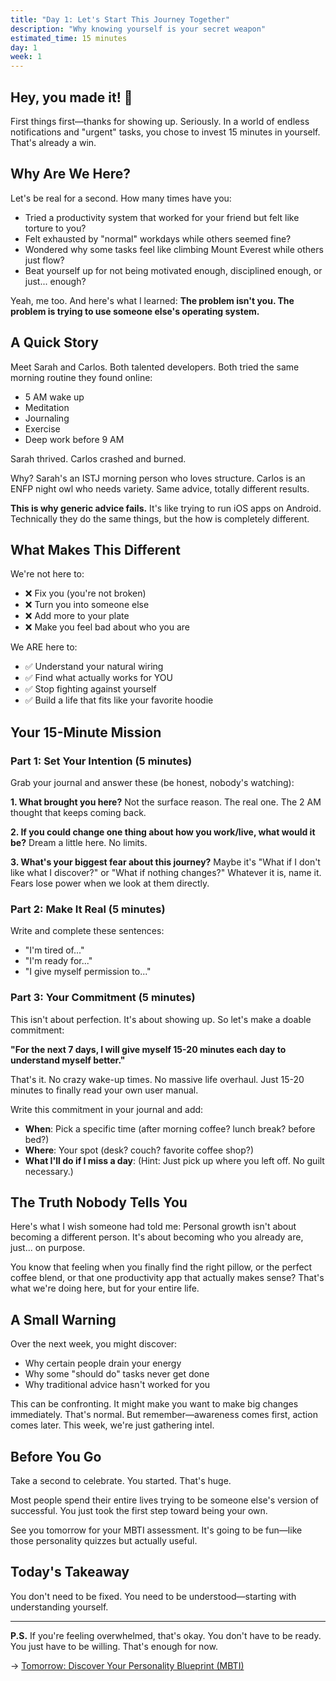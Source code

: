 ```yaml
---
title: "Day 1: Let's Start This Journey Together"
description: "Why knowing yourself is your secret weapon"
estimated_time: 15 minutes
day: 1
week: 1
---
```


## Hey, you made it! 🎉

First things first—thanks for showing up. Seriously. In a world of endless notifications and "urgent" tasks, you chose to invest 15 minutes in yourself. That's already a win.

## Why Are We Here?

Let's be real for a second. How many times have you:
- Tried a productivity system that worked for your friend but felt like torture to you?
- Felt exhausted by "normal" workdays while others seemed fine?
- Wondered why some tasks feel like climbing Mount Everest while others just flow?
- Beat yourself up for not being motivated enough, disciplined enough, or just... enough?

Yeah, me too. And here's what I learned: **The problem isn't you. The problem is trying to use someone else's operating system.**

## A Quick Story

Meet Sarah and Carlos. Both talented developers. Both tried the same morning routine they found online:
- 5 AM wake up
- Meditation
- Journaling
- Exercise
- Deep work before 9 AM

Sarah thrived. Carlos crashed and burned.

Why? Sarah's an ISTJ morning person who loves structure. Carlos is an ENFP night owl who needs variety. Same advice, totally different results.

**This is why generic advice fails.** It's like trying to run iOS apps on Android. Technically they do the same things, but the how is completely different.

## What Makes This Different

We're not here to:
- ❌ Fix you (you're not broken)
- ❌ Turn you into someone else
- ❌ Add more to your plate
- ❌ Make you feel bad about who you are

We ARE here to:
- ✅ Understand your natural wiring
- ✅ Find what actually works for YOU
- ✅ Stop fighting against yourself
- ✅ Build a life that fits like your favorite hoodie

## Your 15-Minute Mission

### Part 1: Set Your Intention (5 minutes)

Grab your journal and answer these (be honest, nobody's watching):

**1. What brought you here?**
Not the surface reason. The real one. The 2 AM thought that keeps coming back.

**2. If you could change one thing about how you work/live, what would it be?**
Dream a little here. No limits.

**3. What's your biggest fear about this journey?**
Maybe it's "What if I don't like what I discover?" or "What if nothing changes?" Whatever it is, name it. Fears lose power when we look at them directly.

### Part 2: Make It Real (5 minutes)

Write and complete these sentences:

- "I'm tired of..."
- "I'm ready for..."
- "I give myself permission to..."

### Part 3: Your Commitment (5 minutes)

This isn't about perfection. It's about showing up. So let's make a doable commitment:

**"For the next 7 days, I will give myself 15-20 minutes each day to understand myself better."**

That's it. No crazy wake-up times. No massive life overhaul. Just 15-20 minutes to finally read your own user manual.

Write this commitment in your journal and add:
- **When**: Pick a specific time (after morning coffee? lunch break? before bed?)
- **Where**: Your spot (desk? couch? favorite coffee shop?)
- **What I'll do if I miss a day**: (Hint: Just pick up where you left off. No guilt necessary.)

## The Truth Nobody Tells You

Here's what I wish someone had told me: Personal growth isn't about becoming a different person. It's about becoming who you already are, just... on purpose.

You know that feeling when you finally find the right pillow, or the perfect coffee blend, or that one productivity app that actually makes sense? That's what we're doing here, but for your entire life.

## A Small Warning

Over the next week, you might discover:
- Why certain people drain your energy
- Why some "should do" tasks never get done
- Why traditional advice hasn't worked for you

This can be confronting. It might make you want to make big changes immediately. That's normal. But remember—awareness comes first, action comes later. This week, we're just gathering intel.

## Before You Go

Take a second to celebrate. You started. That's huge.

Most people spend their entire lives trying to be someone else's version of successful. You just took the first step toward being your own.

See you tomorrow for your MBTI assessment. It's going to be fun—like those personality quizzes but actually useful.

## Today's Takeaway

You don't need to be fixed. You need to be understood—starting with understanding yourself.

---

**P.S.** If you're feeling overwhelmed, that's okay. You don't have to be ready. You just have to be willing. That's enough for now.

→ [Tomorrow: Discover Your Personality Blueprint (MBTI)](./02-mbti-assessment)